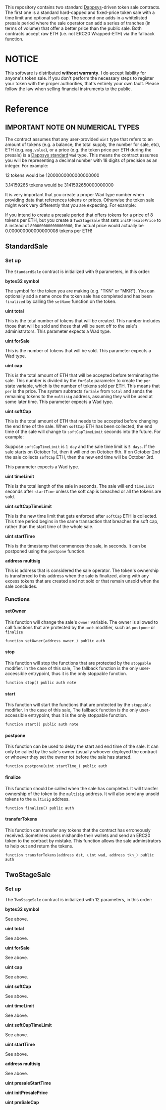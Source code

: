 
This repository contains two standard [Dappsys](http://dappsys.info)-driven token sale contracts. The first one is a standard hard-capped and fixed-price token sale with a time limit and optional soft-cap. The second one adds in a whitelisted presale period where the sale operator can add a series of tranches (in terms of volume) that offer a better price than the public sale. Both contracts accept raw ETH (i.e. not ERC20 Wrapped-ETH) via the fallback function. 

# NOTICE

This software is distributed **without warranty**. I do accept liability for anyone's token sale. If you don't perform the necessary steps to register your token with the proper authorities, that's entirely your own fault. Please follow the law when selling financial instruments to the public.

# Reference

## IMPORTANT NOTE ON NUMERICAL TYPES

The contract assumes that any user-provided `uint` type that refers to an amount of tokens (e.g. a balance, the total supply, the number for sale, etc), ETH (e.g. `msg.value`), or a price (e.g. the token price per ETH during the presale) is a [Dappsys standard](https://blog.dapphub.com/ds-math/) `Wad` type. This means the contract assumes you will be representing a decimal number with 18 digits of precision as an integer. For example:

12 tokens would be 12000000000000000000

3.14159265 tokens would be 3141592650000000000

It is very important that you create a proper Wad type number when providing data that references tokens or prices. Otherwise the token sale might work very differently that you are expecting. For example:

If you intend to create a presale period that offers tokens for a price of 8 tokens per ETH, but you create a `TwoStageSale` that sets `initPresalePrice` to `8` instead of `8000000000000000000`, the actual price would actually be 0.000000000000000008 tokens per ETH!

## StandardSale

### Set up

The `StandardSale` contract is initialized with 9 parameters, in this order:

**bytes32 symbol**

The symbol for the token you are making (e.g. "TKN" or "MKR"). You can optionally add a name once the token sale has completed and has been `finalized` by calling the `setName` function on the token. 

**uint total**

This is the total number of tokens that will be created. This number includes those that will be sold and those that will be sent off to the sale's administrators. This parameter expects a Wad type.

**uint forSale**

This is the number of tokens that will be sold. This parameter expects a Wad type.

**uint cap**

This is the total amount of ETH that will be accepted before terminating the sale. This number is divided by the `forSale` parameter to create the `per` state variable, which is the number of tokens sold per ETH. This means that `per` is the price. The system subtracts `forSale` from `total` and sends the remaining tokens to the `multisig` address, assuming they will be used at some later time. This parameter expects a Wad type.

**uint softCap**

This is the total amount of ETH that needs to be accepted before changing the end time of the sale. When `softCap` ETH has been collected, the end time of the sale will change to `softCapTimeLimit` seconds into the future. For example:

Suppose `softCapTimeLimit` is `1 day` and the sale time limit is `5 days`. If the sale starts on October 1st, then it will end on October 6th. If on October 2nd the sale collects `softCap` ETH, then the new end time will be October 3rd. 

This parameter expects a Wad type.
 
**uint timeLimit**

This is the total length of the sale in seconds. The sale will end `timeLimit` seconds after `startTime` unless the soft cap is breached or all the tokens are sold.

**uint softCapTimeLimit**

This is the new time limit that gets enforced after `softCap` ETH is collected. This time period begins in the same transaction that breaches the soft cap, rather than the start time of the whole sale.

**uint startTime**

This is the timestamp that commences the sale, in seconds. It can be postponed using the `postpone` function.

**address multisig**

This is address that is considered the sale operator. The token's ownership is transferred to this address when the sale is finalized, along with any excess tokens that are created and not sold or that remain unsold when the sale concludes.

### Functions

#### setOwner

This function will change the sale's `owner` variable. The owner is allowed to call functions that are protected by the `auth` modifier, such as `postpone` or `finalize`

`function setOwner(address owner_) public auth`

#### stop

This function will stop the functions that are protected by the `stoppable` modifier. In the case of this sale, The fallback function is the only user-accessible entrypoint, thus it is the only stoppable function.

`function stop() public auth note`

#### start

This function will start the functions that are protected by the `stoppable` modifier. In the case of this sale, The fallback function is the only user-accessible entrypoint, thus it is the only stoppable function.

`function start() public auth note`

#### postpone

This function can be used to delay the start and end time of the sale. It can only be called by the sale's owner (usually whoever deployed the contract or whoever they set the owner to) before the sale has started.

`function postpone(uint startTime_) public auth`

#### finalize

This function should be called when the sale has completed. It will transfer ownership of the token to the `multisig` address. It will also send any unsold tokens to the `multisig` address.

`function finalize() public auth`

#### transferTokens

This function can transfer any tokens that the contract has erroneously received. Sometimes users mishandle their wallets and send an ERC20 token to the contract by mistake. This function allows the sale adminstrators to help out and return the tokens.

`function transferTokens(address dst, uint wad, address tkn_) public auth`

## TwoStageSale

### Set up

The `TwoStageSale` contract is initialized with 12 parameters, in this order:

**bytes32 symbol**

See above.

**uint total**

See above.

**uint forSale**

See above.

**uint cap**

See above.

**uint softCap**

See above.
 
**uint timeLimit**

See above.

**uint softCapTimeLimit**

See above.

**uint startTime**

See above.

**address multisig**

See above.

**uint presaleStartTime**

**uint initPresalePrice**

**uint preSaleCap**
